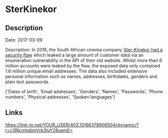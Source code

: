 # SterKinekor

## Description

Date: 2017-03-09

Description:
In 2016, the South African cinema company <a href="http://blog.roguecode.co.za/sterkinekor-vulnerability-download-millions-accounts" target="_blank" rel="noopener">Ster-Kinekor had a security flaw</a> which leaked a large amount of customer data via an enumeration vulnerability in the API of their old website. Whilst more than 6 million accounts were leaked by the flaw, the exposed data only contained 1.6 million unique email addresses. The data also included extensive personal information such as names, addresses, birthdates, genders and plain text passwords.


['Dates of birth', 'Email addresses', 'Genders', 'Names', 'Passwords', 'Phone numbers', 'Physical addresses', 'Spoken languages']

## Links

https://link-to.net/YOUR_USER/403.13166378906504/dynamic/?r=c3RlcmtpbmVrb3IuY28uemE=